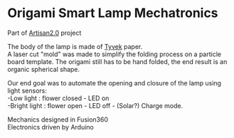 # Origami Smart Lamp Mechatronics
Part of [Artisan2.0](https://github.com/openfab-lab/artisan2.0) project   

The body of the lamp is made of [Tyvek](https://en.wikipedia.org/wiki/Tyvek) paper.   
A laser cut "mold" was made to simplify the folding process on a particle board template. The origami still has to be hand folded, the end result is an organic spherical shape.

Our end goal was to automate the opening and closure of the lamp using light sensors:   
-Low light : flower closed - LED on   
-Bright light : flower open - LED off - (Solar?) Charge mode.

Mechanics designed in Fusion360   
Electronics driven by Arduino
